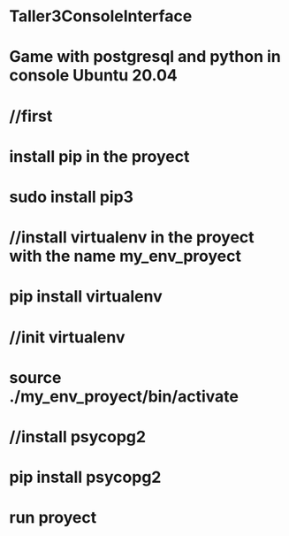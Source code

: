 # Taller3ConsoleInterface
# 
# Game with postgresql and python in console Ubuntu 20.04
# //first 
# install pip in the proyect
# sudo install pip3
# //install virtualenv in the proyect with the name my_env_proyect
# pip install virtualenv
# //init virtualenv
# source ./my_env_proyect/bin/activate
# //install psycopg2
# pip install psycopg2
# run proyect
